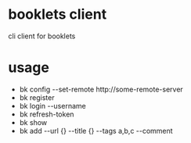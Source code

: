 # booklets client

cli client for booklets 


# usage

- bk config --set-remote http://some-remote-server
- bk register
- bk login --username 
- bk refresh-token
- bk show
- bk add --url {} --title {} --tags a,b,c --comment
